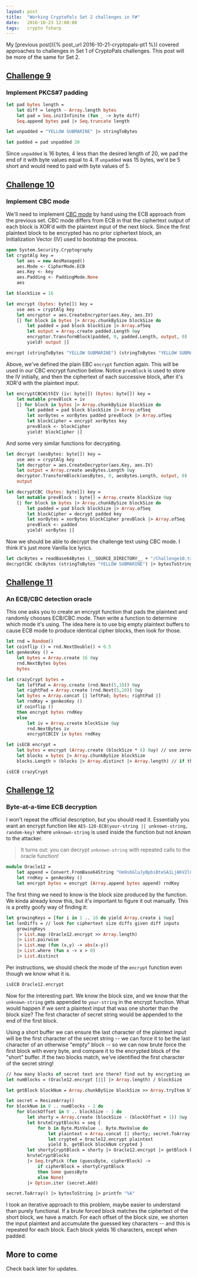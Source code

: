```yaml
---
layout: post
title:  "Working CryptoPals Set 2 challenges in F#"
date:   2016-10-23 12:00:00
tags:   crypto fsharp
---
```

My [previous post]({% post_url 2016-10-21-cryptopals-pt1 %}) covered approaches to challenges in Set 1 of CryptoPals challenges. This post will be more of the same for Set 2.

## [Challenge 9](https://cryptopals.com/sets/2/challenges/9)

### Implement PKCS#7 padding

```ocaml
let pad bytes length =
    let diff = length - Array.length bytes
    let pad = Seq.initInfinite (fun _ -> byte diff)
    Seq.append bytes pad |> Seq.truncate length

let unpadded = "YELLOW SUBMARINE" |> stringToBytes

let padded = pad unpadded 20
```

Since `unpadded` is 16 bytes, 4 less than the desired length of 20, we pad the end of it with byte values equal to 4. If `unpadded` was 15 bytes, we'd be 5 short and would need to paid with byte values of 5.

## [Challenge 10](https://cryptopals.com/sets/2/challenges/10)

### Implement CBC mode

We'll need to implement [CBC mode](https://en.wikipedia.org/wiki/Block_cipher_mode_of_operation#Cipher_Block_Chaining_.28CBC.29) by hand using the ECB approach from the previous set. CBC mode differs from ECB in that the ciphertext output of each block is XOR'd with the plaintext input of the next block. Since the first plaintext block to be encrypted has no prior ciphertext block, an Initialization Vector (IV) used to bootstrap the process.

```ocaml
open System.Security.Cryptography
let cryptAlg key =
    let aes = new AesManaged()
    aes.Mode <- CipherMode.ECB
    aes.Key <- key
    aes.Padding <- PaddingMode.None
    aes

let blockSize = 16

let encrypt (bytes: byte[]) key =
    use aes = cryptAlg key
    let encryptor = aes.CreateEncryptor(aes.Key, aes.IV)
    [| for block in bytes |> Array.chunkBySize blockSize do
        let padded = pad block blockSize |> Array.ofSeq
        let output = Array.create padded.Length 0uy
        encryptor.TransformBlock(padded, 0, padded.Length, output, 0) |> ignore
        yield! output |]

encrypt (stringToBytes "YELLOW SUBMARINE") (stringToBytes "YELLOW SUBMARINE")
```

Above, we've defined the plain EBC `encrypt` function again. This will be used in our CBC encrypt function below. Notice `prevBlock` is used to store the IV initially, and then the ciphertext of each successive block, after it's XOR'd with the plaintext input.

```ocaml
let encryptCBCWithIV (iv: byte[]) (bytes: byte[]) key =
    let mutable prevBlock = iv
    [| for block in bytes |> Array.chunkBySize blockSize do
        let padded = pad block blockSize |> Array.ofSeq
        let xorBytes = xorBytes padded prevBlock |> Array.ofSeq
        let blockCipher = encrypt xorBytes key
        prevBlock <- blockCipher
        yield! blockCipher |]
```

And some very similar functions for decrypting.

```ocaml
let decrypt (aesBytes: byte[]) key =
    use aes = cryptAlg key
    let decryptor = aes.CreateDecryptor(aes.Key, aes.IV)
    let output = Array.create aesBytes.Length 0uy
    decryptor.TransformBlock(aesBytes, 0, aesBytes.Length, output, 0) |> ignore
    output

let decryptCBC (bytes: byte[]) key =
    let mutable prevBlock : byte[] = Array.create blockSize 0uy
    [| for block in bytes |> Array.chunkBySize blockSize do
        let padded = pad block blockSize |> Array.ofSeq
        let blockCipher = decrypt padded key
        let xorBytes = xorBytes blockCipher prevBlock |> Array.ofSeq
        prevBlock <- padded
        yield! xorBytes |]
```

Now we should be able to decrypt the challenge text using CBC mode. I think it's just more Vanilla Ice lyrics.

```ocaml
let cbcBytes = readBase64Bytes (__SOURCE_DIRECTORY__ + "/Challenge10.txt")
decryptCBC cbcBytes (stringToBytes "YELLOW SUBMARINE") |> bytesToString |> printfn "%s"
```

## [Challenge 11](https://cryptopals.com/sets/2/challenges/11)

### An ECB/CBC detection oracle

This one asks you to create an encrypt function that pads the plaintext and randomly chooses ECB/CBC mode. Then write a function to determine which mode it's using. The idea here is to use big empty plaintext buffers to cause ECB mode to produce identical cipher blocks, then look for those.

```ocaml
let rnd = Random()
let coinflip () = rnd.NextDouble() < 0.5
let genAesKey () =
    let bytes = Array.create 16 0uy
    rnd.NextBytes bytes
    bytes

let crazyCrypt bytes =
    let leftPad = Array.create (rnd.Next(5,10)) 0uy
    let rightPad = Array.create (rnd.Next(5,10)) 0uy
    let bytes = Array.concat [| leftPad; bytes; rightPad |]
    let rndKey = genAesKey ()
    if coinflip ()
    then encrypt bytes rndKey
    else
        let iv = Array.create blockSize 0uy
        rnd.NextBytes iv
        encryptCBCIV iv bytes rndKey

let isECB encrypt =
    let bytes = encrypt (Array.create (blockSize * 6) 0uy) // use zeroed buffers to expose ECB repetition
    let blocks = bytes |> Array.chunkBySize blockSize
    blocks.Length > (blocks |> Array.distinct |> Array.length) // if there were duplicate blocks, ECB was used

isECB crazyCrypt
```

## [Challenge 12](https://cryptopals.com/sets/2/challenges/12)

### Byte-at-a-time ECB decryption

I won't repeat the official description, but you should read it. Essentially you want an encrypt function like `AES-128-ECB(your-string || unknown-string, random-key)` where `unknown-string` is used inside the function but not _known_ to the attacker.

>It turns out: you can decrypt `unknown-string` with repeated calls to the oracle function!

```ocaml
module Oracle12 =
    let append = Convert.FromBase64String "Um9sbGluJyBpbiBteSA1LjAKV2l0aCBteSByYWctdG9wIGRvd24gc28gbXkgaGFpciBjYW4gYmxvdwpUaGUgZ2lybGllcyBvbiBzdGFuZGJ5IHdhdmluZyBqdXN0IHRvIHNheSBoaQpEaWQgeW91IHN0b3A/IE5vLCBJIGp1c3QgZHJvdmUgYnkK"
    let rndKey = genAesKey ()
    let encrypt bytes = encrypt (Array.append bytes append) rndKey
```

The first thing we need to know is the block size produced by the function. We kinda already know this, but it's important to figure it out manually. This is a pretty goofy way of finding it:

```ocaml
let growingKeys = [for i in 1 .. 16 do yield Array.create i 0uy]
let lenDiffs = // look for ciphertext size diffs given diff inputs
    growingKeys
    |> List.map (Oracle12.encrypt >> Array.length)
    |> List.pairwise
    |> List.map (fun (x,y) -> abs(x-y))
    |> List.where (fun x -> x > 0)
    |> List.distinct
```

Per instructions, we should check the mode of the `encrypt` function even though we know what it is.

```ocaml
isECB Oracle12.encrypt
```

Now for the interesting part. We know the block size, and we know that the `unknown-string` gets appended to `your-string` in the encrypt function. What would happen if we sent a plaintext input that was one shorter than the block size? The first character of secret string would be appended to the end of the first block.

Using a short buffer we can ensure the last character of the plaintext input will be the first character of the secret string -- we can force it to be the last character of an otherwise "empty" block -- so we can now brute force the first block with every byte, and compare it to the encrypted block of the "short" buffer. If the two blocks match, we've identified the first character of the secret string!

```ocaml
// how many blocks of secret text are there? find out by encrypting an empty buffer
let numBlocks = (Oracle12.encrypt [||] |> Array.length) / blockSize

let getBlock blockNum = Array.chunkBySize blockSize >> Array.tryItem blockNum

let secret = ResizeArray()
for blockNum in 0 .. numBlocks - 1 do
    for blockOffset in 0 .. blockSize - 1 do
        let shorty = Array.create (blockSize - (blockOffset + 1)) 0uy
        let bruteCryptBlocks = seq {
            for b in Byte.MinValue .. Byte.MaxValue do
                let plaintext = Array.concat [| shorty; secret.ToArray(); [|b|] |]
                let crypted = Oracle12.encrypt plaintext
                yield b, getBlock blockNum crypted }
        let shortyCryptBlock = shorty |> Oracle12.encrypt |> getBlock blockNum
        bruteCryptBlocks
        |> Seq.tryPick (fun (guessByte, cipherBlock) ->
            if cipherBlock = shortyCryptBlock
            then Some guessByte
            else None)
        |> Option.iter (secret.Add)

secret.ToArray() |> bytesToString |> printfn "%A"
```

I took an iterative approach to this problem, maybe easier to understand than purely functional. If a brute forced block matches the ciphertext of the short block, we have a match. For each offset of the block size, we shorten the input plaintext and accumulate the guessed key characters -- and this is repeated for each block. Each block yields 16 characters, except when padded.

## More to come

Check back later for updates.
